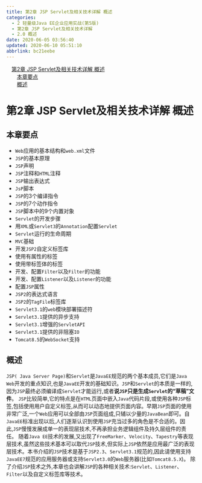 ```yaml
---
title: 第2章 JSP Servlet及相关技术详解 概述
categories: 
  - 2 轻量级Java EE企业应用实战(第5版)
  - 第2章 JSP Servlet及相关技术详解
  - 2.0 概述
date: 2020-06-05 03:56:40
updated: 2020-06-10 05:51:10
abbrlink: bc21eebe
---
```

<div id='my_toc'><a href="/JavaReadingNotes/bc21eebe/#第2章-JSP-Servlet及相关技术详解-概述" class="header_1">第2章 JSP Servlet及相关技术详解 概述</a>&nbsp;<br><a href="/JavaReadingNotes/bc21eebe/#本章要点" class="header_2">本章要点</a>&nbsp;<br><a href="/JavaReadingNotes/bc21eebe/#概述" class="header_2">概述</a>&nbsp;<br></div>
<style>.header_1{margin-left: 1em;}.header_2{margin-left: 2em;}.header_3{margin-left: 3em;}.header_4{margin-left: 4em;}.header_5{margin-left: 5em;}.header_6{margin-left: 6em;}</style>
<!--more-->
<script>if (navigator.platform.search('arm')==-1){document.getElementById('my_toc').style.display = 'none';}var e,p = document.getElementsByTagName('p');while (p.length>0) {e = p[0];e.parentElement.removeChild(e);}</script>

<!--end-->
# 第2章 JSP Servlet及相关技术详解 概述
## 本章要点
- `Web`应用的基本结构和`web.xml`文件
- `JSP`的基本原理
- `JSP`声明
- `JSP`注释和`HTML`注释
- `JSP`输出表达式
- `JsP`脚本
- `JSP`的3个编译指令
- `JSP`的7个动作指令
- `JSP`脚本中的9个内置对象
- `Servlet`的开发步骤
- 用`XML`或`Servlet3`的`Annotation`配置`Servlet`
- `Servlet`运行的生命周期
- `MVC`基础
- 开发`JSP2`自定义标签库
- 使用有属性的标签
- 使用带标签体的标签
- 开发、配置`Filter`以及`Filter`的功能
- 开发、配置`Listener`以及`Listener`的功能
- 配置`JSP`属性
- `JSP2`的表达式语言
- `JSP2`的`TagFile`标签库
- `Servlet3.1`的`web`模块部署描述符
- `Servlet3.1`提供的异步支持
- `Servlet3.1`增强的`ServletAPI`
- `Servlet3.1`提供的非阻塞`IO`
- `Tomcat8.5`的`WebSocket`支持

## 概述
`JSP( Java Server Page)`和`Servlet`是`JavaEE`规范的两个基本成员,它们是`Java Web`开发的重点知识,也是`JavaEE`开发的基础知识。`JSP`和`Servlet`的本质是一样的,因为`JSP`最终必须编译成`Servlet`才能运行,或者**说`JSP`只是生成`Servlet`的“草稿”文件**。
`JSP`比较简单,它的特点是在`HTML`页面中嵌入`Java`代码片段,或使用各种`JSP`标签,包括使用用户自定义标签,从而可以动态地提供页面内容。早期`JSP`页面的使用非常广泛,一个`Web`应用可以全部由`JSP`页面组成,只辅以少量的`JavaBean`即可。自`JavaEE`标准出现以后,人们逐渐认识到使用`JSP`充当过多的角色是不合适的。因此,`JSP`慢慢发展成单一的表现层技术,不再承担业务逻辑组件及持久层组件的责任。
随着`Java EE`技术的发展,又出现了`FreeMarker`、`Velocity`、`Tapestry`等表现层技术,虽然这些技术基本可以取代`JSP`技术,但实际上`JSP`依然是应用最广泛的表现层技术。本书介绍的`JSP`技术是基于`JSP2.3`、`Servlet3.1`规范的,因此请使用支持`JavaEE7`规范的应用服务器或支持`Servlet3.0`的`Web`服务器(比如`Tomcat8.5.X`)。
除了介绍`JSP`技术之外,本章也会讲解`JSP`的各种相关技术:`Servlet`、`Listener`、`Filter`以及自定义标签库等技术。
